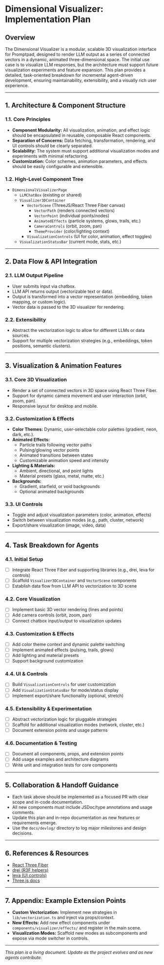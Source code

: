 # Dimensional Visualizer: Implementation Plan

## Overview
The Dimensional Visualizer is a modular, scalable 3D visualization interface for Promptpad, designed to render LLM output as a series of connected vectors in a dynamic, animated three-dimensional space. The initial use case is to visualize LLM responses, but the architecture must support future visualization experiments and feature expansion. This plan provides a detailed, task-oriented breakdown for incremental agent-driven development, ensuring maintainability, extensibility, and a visually rich user experience.

---

## 1. Architecture & Component Structure

### 1.1. Core Principles
- **Component Modularity:** All visualization, animation, and effect logic should be encapsulated in reusable, composable React components.
- **Separation of Concerns:** Data fetching, transformation, rendering, and UI controls should be clearly separated.
- **Scalability:** The system must support additional visualization modes and experiments with minimal refactoring.
- **Customization:** Color schemes, animation parameters, and effects should be easily configurable and extensible.

### 1.2. High-Level Component Tree
- `DimensionalVisualizerPage`
  - `LLMChatBox` (existing or shared)
  - `Visualizer3DContainer`
    - `VectorScene` (ThreeJS/React Three Fiber canvas)
      - `VectorPath` (renders connected vectors)
      - `VectorPoint` (individual points/nodes)
      - `AnimatedEffects` (particle systems, glows, trails, etc.)
      - `CameraControls` (orbit, zoom, pan)
      - `ThemeProvider` (color/lighting context)
    - `VisualizationControls` (UI for color, animation, effect toggles)
  - `VisualizationStatusBar` (current mode, stats, etc.)

---

## 2. Data Flow & API Integration

### 2.1. LLM Output Pipeline
- User submits input via chatbox.
- LLM API returns output (vectorizable text or data).
- Output is transformed into a vector representation (embedding, token mapping, or custom logic).
- Vector data is passed to the 3D visualizer for rendering.

### 2.2. Extensibility
- Abstract the vectorization logic to allow for different LLMs or data sources.
- Support for multiple vectorization strategies (e.g., embeddings, token positions, semantic clusters).

---

## 3. Visualization & Animation Features

### 3.1. Core 3D Visualization
- Render a set of connected vectors in 3D space using React Three Fiber.
- Support for dynamic camera movement and user interaction (orbit, zoom, pan).
- Responsive layout for desktop and mobile.

### 3.2. Customization & Effects
- **Color Themes:** Dynamic, user-selectable color palettes (gradient, neon, dark, etc.).
- **Animated Effects:**
  - Particle trails following vector paths
  - Pulsing/glowing vector points
  - Animated transitions between states
  - Customizable animation speed and intensity
- **Lighting & Materials:**
  - Ambient, directional, and point lights
  - Material presets (glass, metal, matte, etc.)
- **Backgrounds:**
  - Gradient, starfield, or void backgrounds
  - Optional animated backgrounds

### 3.3. UI Controls
- Toggle and adjust visualization parameters (color, animation, effects)
- Switch between visualization modes (e.g., path, cluster, network)
- Export/share visualization (image, video, data)

---

## 4. Task Breakdown for Agents

### 4.1. Initial Setup
- [ ] Integrate React Three Fiber and supporting libraries (e.g., drei, leva for controls)
- [ ] Scaffold `Visualizer3DContainer` and `VectorScene` components
- [ ] Establish data flow from LLM API to vectorization to 3D scene

### 4.2. Core Visualization
- [ ] Implement basic 3D vector rendering (lines and points)
- [ ] Add camera controls (orbit, zoom, pan)
- [ ] Connect chatbox input/output to visualization updates

### 4.3. Customization & Effects
- [ ] Add color theme context and dynamic palette switching
- [ ] Implement animated effects (pulsing, trails, glows)
- [ ] Add lighting and material presets
- [ ] Support background customization

### 4.4. UI & Controls
- [ ] Build `VisualizationControls` for user customization
- [ ] Add `VisualizationStatusBar` for mode/status display
- [ ] Implement export/share functionality (optional, stretch)

### 4.5. Extensibility & Experimentation
- [ ] Abstract vectorization logic for pluggable strategies
- [ ] Scaffold for additional visualization modes (network, cluster, etc.)
- [ ] Document extension points and usage patterns

### 4.6. Documentation & Testing
- [ ] Document all components, props, and extension points
- [ ] Add usage examples and architecture diagrams
- [ ] Write unit and integration tests for core components

---

## 5. Collaboration & Handoff Guidance
- Each task above should be implemented as a focused PR with clear scope and in-code documentation.
- All new components must include JSDoc/type annotations and usage comments.
- Update this plan and in-repo documentation as new features or requirements emerge.
- Use the `docs/devlog/` directory to log major milestones and design decisions.

---

## 6. References & Resources
- [React Three Fiber](https://docs.pmnd.rs/react-three-fiber/getting-started/introduction)
- [drei (R3F helpers)](https://github.com/pmndrs/drei)
- [leva (UI controls)](https://github.com/pmndrs/leva)
- [Three.js docs](https://threejs.org/docs/)

---

## 7. Appendix: Example Extension Points
- **Custom Vectorization:** Implement new strategies in `lib/vectorization.ts` and inject via props/context.
- **New Effects:** Add new effect components under `components/visualizer/effects/` and register in the main scene.
- **Visualization Modes:** Scaffold new modes as subcomponents and expose via mode switcher in controls.

---

*This plan is a living document. Update as the project evolves and as new agents contribute.*
